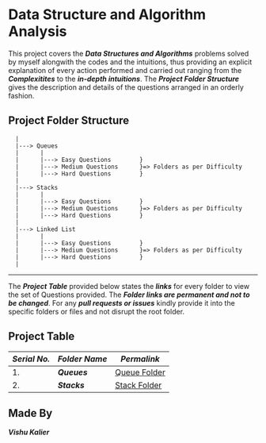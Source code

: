 # Data Structure and Algorithm Analysis

This project covers the <b><i>Data Structures and Algorithms</i></b> problems solved by myself alongwith the codes and the intuitions, thus providing an explicit explanation of every action performed and carried out ranging from the <b><i>Complexitites</i></b> to the <b><i>in-depth intuitions</i></b>. The <b><i>Project Folder Structure</i></b> gives the description and details of the questions arranged in an orderly fashion.


## Project Folder Structure
  
      |
      |---> Queues                          
      |      |                      
      |      |---> Easy Questions        }
      |      |---> Medium Questions      }=> Folders as per Difficulty
      |      |---> Hard Questions        }
      |
      |---> Stacks                       
      |      |                      
      |      |---> Easy Questions        }
      |      |---> Medium Questions      }=> Folders as per Difficulty
      |      |---> Hard Questions        }
      |
      |---> Linked List
      |      |                      
      |      |---> Easy Questions        }
      |      |---> Medium Questions      }=> Folders as per Difficulty
      |      |---> Hard Questions        }
      |

-------

The <b><i>Project Table</i></b> provided below states the <b><i>links</i></b> for every folder to view the set of Questions provided. The <b><i>Folder links are permanent and not to be changed</i></b>. For any <b><i>pull requests or issues</i></b> kindly provide it into the specific folders or files and not disrupt the root folder.

## Project Table

| <b><i> Serial No. | <b><i>Folder Name | <b><i> Permalink |
|-|-|-|
| 1. | <b><i>Queues | [Queue Folder](https://github.com/VishuKalier2003/Queues) |
| 2. | <b><i>Stacks | [Stack Folder]() |

## Made By
<b><i>Vishu Kalier
  
  
  
